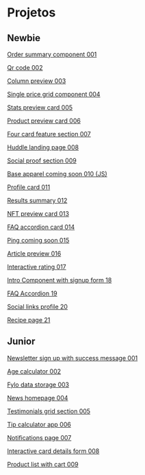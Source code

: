 # Projetos
## Newbie

 <a href="https://silas310.github.io/Front-End-Mentor-challenges/01-newbie/001-order-summary//index.html">Order summary component 001</a>

 <a href="https://silas310.github.io/Front-End-Mentor-challenges/01-newbie/002-qr-code/index.html">Qr code 002</a>

 <a href="https://silas310.github.io/Front-End-Mentor-challenges/01-newbie/003-3-column-preview-card/index.html">Column preview 003</a>

 <a href="https://silas310.github.io/Front-End-Mentor-challenges/01-newbie/004-single-price-grid-component/index.html"> Single price grid component 004</a>

 <a href="https://silas310.github.io/Front-End-Mentor-challenges/01-newbie/005-stats-preview-card-component/">Stats preview card 005</a>

 <a href="https://silas310.github.io/Front-End-Mentor-challenges/01-newbie/006-product-preview-card-component/">Product preview card 006</a>

 <a href="https://silas310.github.io/Front-End-Mentor-challenges/01-newbie/007-four-card-feature-section/">Four card feature section 007</a>

 <a href="https://silas310.github.io/Front-End-Mentor-challenges/01-newbie/008-huddle-landing-page-with-single-introductory-section/">Huddle landing page 008</a>

 <a href="https://silas310.github.io/Front-End-Mentor-challenges/01-newbie/009-social-proof-section/index.html">Social proof section 009</a>

 <a href="https://silas310.github.io/Front-End-Mentor-challenges/01-newbie/010-base-apparel-coming-soon/">Base apparel coming soon 010 (JS)</a>

 <a href="https://silas310.github.io/Front-End-Mentor-challenges/01-newbie/011-profile-card-component/">Profile card 011</a>

 <a href="https://silas310.github.io/Front-End-Mentor-challenges/01-newbie/012-results-summary-component/">Results summary 012</a>

 <a href="https://silas310.github.io/Front-End-Mentor-challenges/01-newbie/013-nft-preview-card-component/">NFT preview card 013</a>

 <a href="https://silas310.github.io/Front-End-Mentor-challenges/01-newbie/014-faq-accordion-card/">FAQ accordion card 014</a>

 <a href="https://silas310.github.io/Front-End-Mentor-challenges/01-newbie/015-ping-coming-soon-page/">Ping coming soon 015</a>

 <a href="https://silas310.github.io/Front-End-Mentor-challenges/01-newbie/016-article-preview-component/">Article preview 016</a>

 <a href="https://silas310.github.io/Front-End-Mentor-challenges/01-newbie/017-interactive-rating-component/">Interactive rating 017</a>

<a href="https://silas310.github.io/Front-End-Mentor-challenges/01-newbie/018-intro-component-with-signup-form/">Intro Component with signup form 18</a>

<a href = "https://silas310.github.io/Front-End-Mentor-challenges/01-newbie/019-faq-accordion/">FAQ Accordion 19</a>

<a href = "https://silas310.github.io/Front-End-Mentor-challenges/01-newbie/020-social-links-profile/">Social links profile 20</a>

<a href = "https://silas310.github.io/Front-End-Mentor-challenges/01-newbie/021-recipe-page/"> Recipe page 21</a>

## Junior

<a href = "https://silas310.github.io/Front-End-Mentor-challenges/02-junior/001-newsletter-sign-up-with-success-message/index.html">Newsletter sign up with success message 001</a>

<a href = "https://silas310.github.io/Front-End-Mentor-challenges/02-junior/002-age-calculator-app/">Age calculator 002</a>

<a href="https://silas310.github.io/Front-End-Mentor-challenges/02-junior/003-fylo-data-storage-component/">Fylo data storage 003</a>

<a href ="https://silas310.github.io/Front-End-Mentor-challenges/02-junior/005-testimonials-grid-section/">News homepage 004</a>

<a href = "https://silas310.github.io/Front-End-Mentor-challenges/junior/005-testimonials-grid-section/index.html">Testimonials grid section 005</a>

<a href = "https://silas310.github.io/Front-End-Mentor-challenges/02-junior/006-tip-calculator-app/">Tip calculator app 006</a>

<a href="https://silas310.github.io/Front-End-Mentor-challenges/02-junior/007-notifications-page/">Notifications page 007</a>

<a href = "https://silas310.github.io/Front-End-Mentor-challenges/02-junior/008-interactive-card-details-form/">Interactive card details form 008</a>

<a href = "https://silas310.github.io/Front-End-Mentor-challenges/02-junior/009-product-list-with-cart/">Product list with cart 009</a>